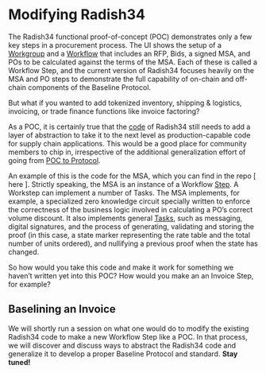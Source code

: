 # Modifying Radish34

The Radish34 functional proof-of-concept \(POC\) demonstrates only a few key steps in a procurement process. The UI shows the setup of a [Workgroup](https://docs.baseline-protocol.org/baseline-basics/glossary#workgroup) and a [Workflow](https://docs.baseline-protocol.org/baseline-basics/glossary#workflow) that includes an RFP, Bids, a signed MSA, and POs to be calculated against the terms of the MSA. Each of these is called a Workflow Step, and the current version of Radish34 focuses heavily on the MSA and PO steps to demonstrate the full capability of on-chain and off-chain components of the Baseline Protocol.

But what if you wanted to add tokenized inventory, shipping & logistics, invoicing, or trade finance functions like invoice factoring?

As a POC, it is certainly true that the [code](https://github.com/ethereum-oasis-op/baseline/tree/master/examples/radish34) of Radish34 still needs to add a layer of abstraction to take it to the next level as production-capable code for supply chain applications. This would be a good place for community members to chip in, irrespective of the additional generalization effort of going from [POC to Protocol](from-poc-to-protocol.md).

An example of this is the code for the MSA, which you can find in the repo \[ here \]. Strictly speaking, the MSA is an instance of a Workflow [Step](https://docs.baseline-protocol.org/baseline-basics/glossary#workstep). A Workstep can implement a number of Tasks. The MSA implements, for example, a specialized zero knowledge circuit specially written to enforce the correctness of the business logic involved in calculating a PO’s correct volume discount. It also implements general [Tasks](https://docs.baseline-protocol.org/baseline-basics/glossary#task), such as messaging, digital signatures, and the process of generating, validating and storing the proof \(in this case, a state marker representing the rate table and the total number of units ordered\), and nullifying a previous proof when the state has changed.

So how would you take this code and make it work for something we haven’t written yet into this POC? How would you make an an Invoice Step, for example?

## Baselining an Invoice <a id="baselining-an-invoice"></a>

We will shortly run a session on what one would do to modify the existing Radish34 code to make a new Workflow Step like a POC. In that process, we will discover and discuss ways to abstract the Radish34 code and generalize it to develop a proper Baseline Protocol and standard. **Stay tuned!**

